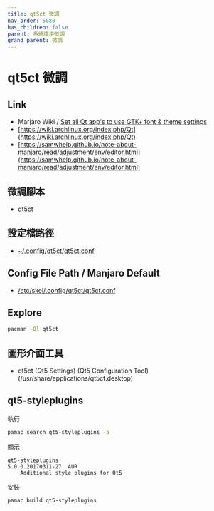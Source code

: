 ```yaml
---
title: qt5ct 微調
nav_order: 5080
has_children: false
parent: 系統環境微調
grand_parent: 微調
---
```


# qt5ct 微調


## Link

* Marjaro Wiki / [Set all Qt app's to use GTK+ font & theme settings](https://wiki.manjaro.org/index.php/Set_all_Qt_app%27s_to_use_GTK%2B_font_%26_theme_settings)
* [https://wiki.archlinux.org/index.php/Qt](https://wiki.archlinux.org/index.php/Qt)
* [https://samwhelp.github.io/note-about-manjaro/read/adjustment/env/editor.html](https://samwhelp.github.io/note-about-manjaro/read/adjustment/env/editor.html)

## 微調腳本

* [qt5ct](https://github.com/samwhelp/note-about-manjaro/tree/gh-pages/_demo/adjustment/part/qt5ct)


## 設定檔路徑

* [~/.config/qt5ct/qt5ct.conf](https://github.com/samwhelp/note-about-manjaro/blob/gh-pages/_demo/adjustment/part/qt5ct/config/qt5ct/qt5ct.conf)


## Config File Path / Manjaro Default

* [/etc/skel/.config/qt5ct/qt5ct.conf](https://github.com/samwhelp/note-about-manjaro/blob/gh-pages/_demo/adjustment/part/qt5ct/config/qt5ct-manjaro/qt5ct.conf)


## Explore

``` sh
pacman -Ql qt5ct
```

## 圖形介面工具

* qt5ct (Qt5 Settings) (Qt5 Configuration Tool) (/usr/share/applications/qt5ct.desktop)


## qt5-styleplugins

執行

``` sh
pamac search qt5-styleplugins -a
```

顯示

```
qt5-styleplugins                                         5.0.0.20170311-27  AUR 
    Additional style plugins for Qt5
```

安裝

``` sh
pamac build qt5-styleplugins
```